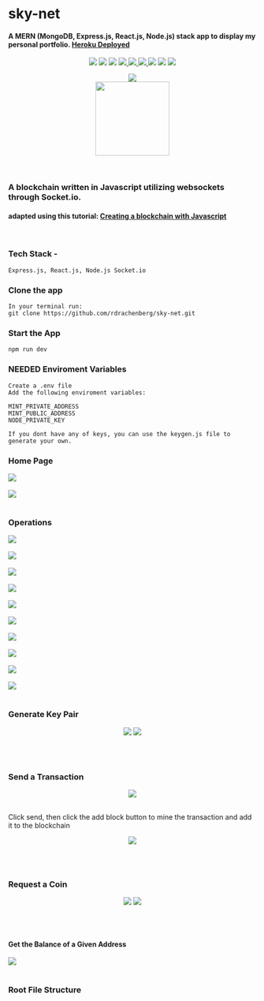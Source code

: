 # sky-net
#### A MERN (MongoDB, Express.js, React.js, Node.js) stack app to display my personal portfolio. [Heroku Deployed](/) 

<p align='center'>
    <img src='https://img.shields.io/badge/JavaScript-93.5%25-brightgreen?style=plastic&logo=javascript'>
    <img src='https://img.shields.io/badge/CSS-3.9%25-green?style=plascit&logo=CSS3&logoColor=green'>
    <img src='https://img.shields.io/badge/HTML-2.6%25-orange?style=plastic&logo=HTML5&logoColor=orange'>
    <a href='https://github.com/rdrachenberg'>
        <img src='https://img.shields.io/badge/Node%20-.js-success?style=plastic&logo=Node.js&logoColor=success'>
        <img src='https://img.shields.io/badge/React%20-17.0.1-informational?style=plastic&logo=React&logoColor=#61DAFB'>
    </a>
    <a href='https://github.com/rdrachenberg'>
        <img src='https://img.shields.io/badge/Made%20by-rDrachenberg-blue?style=plastic&logo=visual-studio-code&logoColor=blue'>
    </a> 
    <img src= 'https://img.shields.io/github/issues/rdrachenberg/ryan-react-app?style=plastic' />
    <img src= 'https://img.shields.io/github/license/rdrachenberg/ryan-react-app?style=plastic' />
    <a href='mailto:RyanDrachenberg@gmail.com'>
        <img src='https://img.shields.io/badge/Ask%20me-anything-1abc9c.svg?logo=minutemailer&logoColor=#29B99B'>
    </a>
</p>
<p align='center'>
    <a href='https://cyberdyne-sky-net.herokuapp.com/' >
        <img src='https://img.shields.io/badge/Heroku-Deployed-blue?style=for-the-badge'>
    </a>
    </br>
    <a href='https://ryan-react-app.herokuapp.com/' >
        <img src='https://media.giphy.com/media/UQ1PjoQWY9XrejfOGC/giphy.gif' width=150>
    </a>
</p>

</br>

### A blockchain written in Javascript utilizing websockets through Socket.io.

#### adapted using this tutorial: [Creating a blockchain with Javascript](https://www.youtube.com/watch?v=zVqczFZr124)

</br>

### Tech Stack - 

    Express.js, React.js, Node.js Socket.io

### Clone the app
    In your terminal run:
    git clone https://github.com/rdrachenberg/sky-net.git

### Start the App
    npm run dev

### NEEDED Enviroment Variables 
    Create a .env file 
    Add the following enviroment variables:

    MINT_PRIVATE_ADDRESS
    MINT_PUBLIC_ADDRESS
    NODE_PRIVATE_KEY

    If you dont have any of keys, you can use the keygen.js file to generate your own. 

### Home Page

<img src="./assets/Home page.png">
</br>
</br>
<img src="./assets/HomePage2.png">
</br>
</br>

### Operations

<img src="./assets/LastBlock.png">
</br>
</br>
<img src="./assets/LastBlockResponse.png">
</br>
</br>
<img src="./assets/FullChain.png">
</br>
</br>
<img src="./assets/FullChainResonse.png">
</br>
</br>
<img src="./assets/DebugInfo.png">
</br>
</br>
<img src="./assets/DebugResponse.png">
</br>
</br>
<img src="./assets/About.png">
</br>
</br>
<img src="./assets/AboutResponse.png">
</br>
</br>
<img src="./assets/Confirmed.png">
</br>
</br>
<img src="./assets/ConfirmedResponse.png">
</br>
</br>

### Generate Key Pair  
<p align='center'>
    <img src="./assets/GenerateKeyPair.png">
    <img src="./assets/GeneratedKeyPair.png">
</p>
</br>
</br>

### Send a Transaction
<p align='center'>
<img src="./assets/SendTransaction.png">
</p>
<br />
    Click send, then click the add block button to mine the transaction and add it to the blockchain
<br />
<p align='center'>
<img src="./assets/AddBlock.png">
</p>
</br>
</br>

### Request a Coin
<p align='center'>
<img src="./assets/RequestCoin.png">
<img src="./assets/RequestedCoin.png">
</p>
</br>
</br>



#### Get the Balance of a Given Address
<img src="./assets/GetBalance.png">
</br>
</br>

### Root File Structure